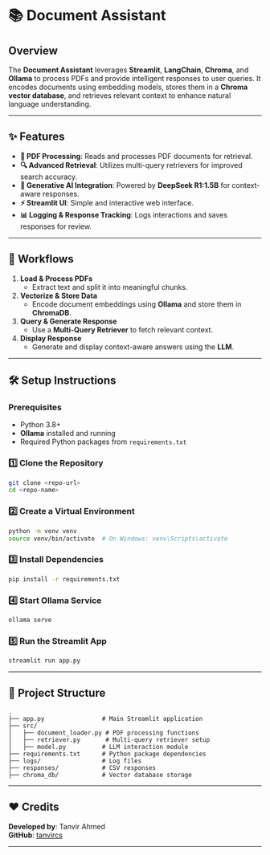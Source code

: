 # 📚 Document Assistant

## Overview
The **Document Assistant** leverages **Streamlit**, **LangChain**, **Chroma**, and **Ollama** to process PDFs and provide intelligent responses to user queries. It encodes documents using embedding models, stores them in a **Chroma vector database**, and retrieves relevant context to enhance natural language understanding.

---

## ✨ Features
- **📄 PDF Processing**: Reads and processes PDF documents for retrieval.
- **🔍 Advanced Retrieval**: Utilizes multi-query retrievers for improved search accuracy.
- **🧠 Generative AI Integration**: Powered by **DeepSeek R1:1.5B** for context-aware responses.
- **⚡ Streamlit UI**: Simple and interactive web interface.
- **📊 Logging & Response Tracking**: Logs interactions and saves responses for review.

---

## 🚀 Workflows

1. **Load & Process PDFs**
   - Extract text and split it into meaningful chunks.
2. **Vectorize & Store Data**
   - Encode document embeddings using **Ollama** and store them in **ChromaDB**.
3. **Query & Generate Response**
   - Use a **Multi-Query Retriever** to fetch relevant context.
4. **Display Response**
   - Generate and display context-aware answers using the **LLM**.

---

## 🛠️ Setup Instructions

### Prerequisites
- Python 3.8+
- **Ollama** installed and running
- Required Python packages from `requirements.txt`

### 1️⃣ Clone the Repository
```bash
git clone <repo-url>
cd <repo-name>
```

### 2️⃣ Create a Virtual Environment
```bash
python -m venv venv
source venv/bin/activate  # On Windows: venv\Scripts\activate
```

### 3️⃣ Install Dependencies
```bash
pip install -r requirements.txt
```

### 4️⃣ Start Ollama Service
```bash
ollama serve
```

### 5️⃣ Run the Streamlit App
```bash
streamlit run app.py
```

---

## 📂 Project Structure
```plaintext
.
├── app.py                # Main Streamlit application
├── src/
│   ├── document_loader.py # PDF processing functions
│   ├── retriever.py       # Multi-query retriever setup
│   ├── model.py          # LLM interaction module
├── requirements.txt      # Python package dependencies
├── logs/                 # Log files
├── responses/            # CSV responses
├── chroma_db/            # Vector database storage
```

---

## ❤️ Credits
**Developed by**: Tanvir Ahmed  
**GitHub**: [tanvircs](https://github.com/tanvircs)

---
